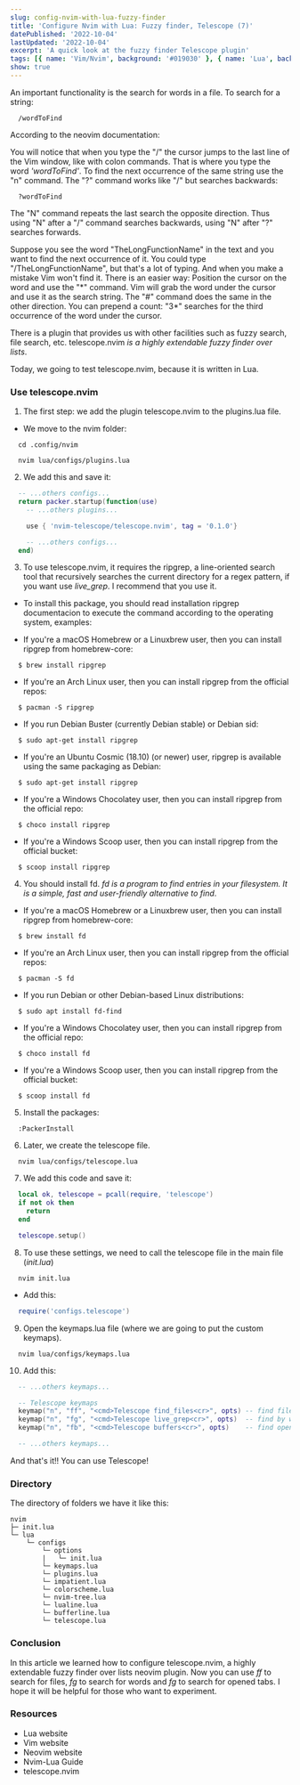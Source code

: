 ```yaml
---
slug: config-nvim-with-lua-fuzzy-finder
title: 'Configure Nvim with Lua: Fuzzy finder, Telescope (7)'
datePublished: '2022-10-04'
lastUpdated: '2022-10-04'
excerpt: 'A quick look at the fuzzy finder Telescope plugin'
tags: [{ name: 'Vim/Nvim', background: '#019030' }, { name: 'Lua', background: '#000080' }]
show: true
---
```


<script>
  import GenericLink from '$lib/components/Link/GenericLink.svelte';
</script>

An important functionality is the search for words in a file. To search for a string:

```vim
  /wordToFind
```

According to the <GenericLink ariaLabel="neovim doc" href="https://neovim.io/doc/user/usr_03.html#03.8" target="_blank">neovim documentation</GenericLink>:

You will notice that when you type the "/" the cursor jumps to the last line of the Vim window, like with colon commands. That is where you type the word _'wordToFind'_. To find the next occurrence of the same string use the "n" command. The "?" command works like "/" but searches backwards:

```vim
  ?wordToFind
```

The "N" command repeats the last search the opposite direction. Thus using "N" after a "/" command searches backwards, using "N" after "?" searches forwards.

Suppose you see the word "TheLongFunctionName" in the text and you want to find the next occurrence of it. You could type "/TheLongFunctionName", but that's a lot of typing. And when you make a mistake Vim won't find it. There is an easier way: Position the cursor on the word and use the "\*" command. Vim will grab the word under the cursor and use it as the search
string. The "#" command does the same in the other direction. You can prepend a count: "3\*" searches for the third occurrence of the word under the cursor.

There is a plugin that provides us with other facilities such as fuzzy search, file search, etc. <GenericLink ariaLabel="telescope.nvim" href="https://github.com/nvim-telescope/telescope.nvim" target="_blank">telescope.nvim</GenericLink> _is a highly extendable fuzzy finder over lists_.

Today, we going to test <GenericLink ariaLabel="telescope.nvim" href="https://github.com/nvim-telescope/telescope.nvim" target="_blank">telescope.nvim</GenericLink>, because it is written in <GenericLink ariaLabel="Read about Lua" href="https://www.lua.org/" target="_blank">Lua</GenericLink>.

### Use telescope.nvim

1. The first step: we add the plugin <GenericLink ariaLabel="telescope.nvim" href="https://github.com/nvim-telescope/telescope.nvim" target="_blank">telescope.nvim</GenericLink> to the plugins.lua file.

- We move to the nvim folder:

```shell
  cd .config/nvim
```

```shell
  nvim lua/configs/plugins.lua
```

2. We add this and save it:

```lua
  -- ...others configs...
  return packer.startup(function(use)
    -- ...others plugins...

    use { 'nvim-telescope/telescope.nvim', tag = '0.1.0'}

    -- ...others configs...
  end)
```

3. To use <GenericLink ariaLabel="telescope.nvim" href="https://github.com/nvim-telescope/telescope.nvim" target="_blank">telescope.nvim</GenericLink>, it requires the <GenericLink ariaLabel="ripgrep" href="https://github.com/BurntSushi/ripgrep" target="_blank">ripgrep</GenericLink>, a line-oriented search tool that recursively searches the current directory for a regex pattern, if you want use _live_grep_. I recommend that you use it.

- To install this package, you should read <GenericLink ariaLabel="telescope.nvim" href="https://github.com/BurntSushi/ripgrep#installation" target="_blank">installation ripgrep documentacion</GenericLink> to execute the command according to the operating system, examples:

- If you're a macOS Homebrew or a Linuxbrew user, then you can install ripgrep from homebrew-core:

```shell
  $ brew install ripgrep
```

- If you're an Arch Linux user, then you can install ripgrep from the official repos:

```shell
  $ pacman -S ripgrep
```

- If you run Debian Buster (currently Debian stable) or Debian sid:

```shell
  $ sudo apt-get install ripgrep
```

- If you're an Ubuntu Cosmic (18.10) (or newer) user, ripgrep is available using the same packaging as Debian:

```shell
  $ sudo apt-get install ripgrep
```

- If you're a Windows Chocolatey user, then you can install ripgrep from the official repo:

```shell
  $ choco install ripgrep
```

- If you're a Windows Scoop user, then you can install ripgrep from the official bucket:

```shell
  $ scoop install ripgrep
```

4. You should install <GenericLink ariaLabel="fd" href="https://github.com/sharkdp/fd" target="_blank">fd</GenericLink>. _fd is a program to find entries in your filesystem. It is a simple, fast and user-friendly alternative to find_.

- If you're a macOS Homebrew or a Linuxbrew user, then you can install ripgrep from homebrew-core:

```shell
  $ brew install fd
```

- If you're an Arch Linux user, then you can install ripgrep from the official repos:

```shell
  $ pacman -S fd
```

- If you run Debian or other Debian-based Linux distributions:

```shell
  $ sudo apt install fd-find
```

- If you're a Windows Chocolatey user, then you can install ripgrep from the official repo:

```shell
  $ choco install fd
```

- If you're a Windows Scoop user, then you can install ripgrep from the official bucket:

```shell
  $ scoop install fd
```

5. Install the packages:

```shell
  :PackerInstall
```

6. Later, we create the telescope file.

```shell
  nvim lua/configs/telescope.lua
```

7. We add this code and save it:

```lua
  local ok, telescope = pcall(require, 'telescope')
  if not ok then
    return
  end

  telescope.setup()
```

8. To use these settings, we need to call the telescope file in the main file (_init.lua_)

```shell
  nvim init.lua
```

- Add this:

```lua
  require('configs.telescope')
```

9. Open the keymaps.lua file (where we are going to put the custom keymaps).

```shell
  nvim lua/configs/keymaps.lua
```

10. Add this:

```lua
  -- ...others keymaps...

  -- Telescope keymaps
  keymap("n", "ff", "<cmd>Telescope find_files<cr>", opts) -- find files
  keymap("n", "fg", "<cmd>Telescope live_grep<cr>", opts)  -- find by words
  keymap("n", "fb", "<cmd>Telescope buffers<cr>", opts)    -- find opened buffers (tabs)

  -- ...others keymaps...
```

And that's it!! You can use Telescope!

### Directory

The directory of folders we have it like this:

```
nvim
├─ init.lua
└─ lua
    └─ configs
        └─ options
        |   └─ init.lua
        └─ keymaps.lua
        └─ plugins.lua
        └─ impatient.lua
        └─ colorscheme.lua
        └─ nvim-tree.lua
        └─ lualine.lua
        └─ bufferline.lua
        └─ telescope.lua
```

### Conclusion

In this article we learned how to configure <GenericLink ariaLabel="telescope.nvim" href="https://github.com/nvim-telescope/telescope.nvim" target="_blank">telescope.nvim</GenericLink>, a highly extendable fuzzy finder over lists neovim plugin. Now you can use _ff_ to search for files, _fg_ to search for words and _fg_ to search for opened tabs. I hope it will be helpful for those who want to experiment.

### Resources

- <GenericLink ariaLabel="Read about Lua" href="https://www.lua.org/" target="_blank">Lua website</GenericLink>
- <GenericLink ariaLabel="Read about Vim" href="https://www.vim.org/" target="_blank">Vim website</GenericLink>
- <GenericLink ariaLabel="Read about Neovim" href="https://neovim.io/" target="_blank">Neovim website</GenericLink>
- <GenericLink ariaLabel="Read about Neovim-Lua" href="https://github.com/nanotee/nvim-lua-guide" target="_blank">Nvim-Lua Guide</GenericLink>
- <GenericLink ariaLabel="telescope.nvim" href="https://github.com/nvim-telescope/telescope.nvim" target="_blank">telescope.nvim</GenericLink>
